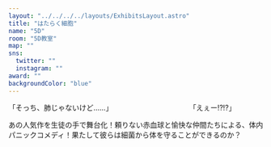 ```yaml
---
layout: "../../../../layouts/ExhibitsLayout.astro"
title: "はたらく細胞"
name: "5D"
room: "5D教室"
map: ""
sns:
  twitter: ""
  instagram: ""
award: ""
backgroundColor: "blue"
---
```


「そっち、肺じゃないけど……」
　　　　　　　　　　　「えぇー⁉⁉」

あの人気作を生徒の手で舞台化！頼りない赤血球と愉快な仲間たちによる、体内パニックコメディ！果たして彼らは細菌から体を守ることができるのか？
